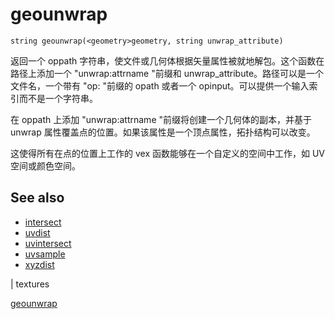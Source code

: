 # geounwrap

`string geounwrap(<geometry>geometry, string unwrap_attribute)`

返回一个 oppath 字符串，使文件或几何体根据矢量属性被就地解包。这个函数在路径上添加一个 "unwrap:attrname "前缀和 unwrap_attribute。路径可以是一个文件名，一个带有 "op: "前缀的 opath 或者一个 opinput。可以提供一个输入索引而不是一个字符串。

在 oppath 上添加 "unwrap:attrname "前缀将创建一个几何体的副本，并基于 unwrap 属性覆盖点的位置。如果该属性是一个顶点属性，拓扑结构可以改变。

这使得所有在点的位置上工作的 vex 函数能够在一个自定义的空间中工作，如 UV 空间或颜色空间。

## See also

- [intersect](intersect.html)
- [uvdist](uvdist.html)
- [uvintersect](uvintersect.html)
- [uvsample](uvsample.html)
- [xyzdist](xyzdist.html)

|
textures

[geounwrap](geounwrap.html)
